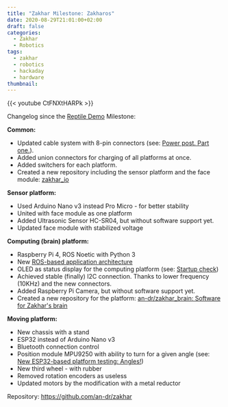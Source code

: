```yaml
---
title: "Zakhar Milestone: Zakharos"
date: 2020-08-29T21:01:00+02:00
draft: false
categories:
  - Zakhar
  - Robotics
tags:
  - zakhar
  - robotics
  - hackaday
  - hardware
thumbnail:
---
```



{{< youtube CtFNXtHARPk >}}
<!--more-->

Changelog since the [Reptile Demo](https://hackaday.io/project/171888-zakhar-the-robot/log/178126-the-reptile-demo) Milestone:

**Common:**

* Updated cable system with 8-pin connectors (see: [Power post. Part one.](https://hackaday.io/project/171888-zakhar-the-robot/log/181955-power-post-part-one)).
* Added union connectors for charging of all platforms at once.
* Added switchers for each platform.
* Created a new repository including the sensor platform and the face module: [zakhar_io](https://github.com/an-dr/zakhar_io)

**Sensor platform:**

* Used Arduino Nano v3 instead Pro Micro - for better stability
* United with face module as one platform
* Added Ultrasonic Sensor HC-SR04, but without software support yet.
* Updated face module with stabilized voltage

**Computing (brain) platform:**

* Raspberry Pi 4, ROS Noetic with Python 3
* New [ROS-based application architecture](https://hackaday.io/project/171888-zakhar-the-robot/log/179474-improved-ros-based-architecture-for-the-program-core)
* OLED as status display for the computing platform (see: [Startup check](https://hackaday.io/project/171888-zakhar-the-robot/log/182936-startup-check))
* Achieved stable (finally) I2C connection. Thanks to lower frequency (10KHz) and the new connectors.
* Added Raspberry Pi Camera, but without software support yet.
* Created a new repository for the platform: [an-dr/zakhar_brain: Software for Zakhar's brain](https://github.com/an-dr/zakhar_brain)

**Moving platform:**

* New chassis with a stand
* ESP32 instead of Arduino Nano v3
* Bluetooth connection control
* Position module MPU9250 with ability to turn for a given angle (see: [New ESP32-based platform testing: Angles!](https://hackaday.io/project/171888-zakhar-the-robot/log/180662-new-esp32-based-platform-testing-angles))
* New third wheel - with rubber
* Removed rotation encoders as useless
* Updated motors by the modification with a metal reductor

Repository: <https://github.com/an-dr/zakhar>
